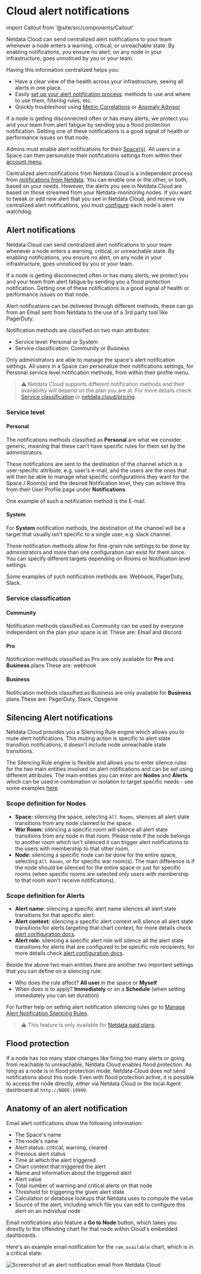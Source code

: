 # Cloud alert notifications

import Callout from '@site/src/components/Callout'

Netdata Cloud can send centralized alert notifications to your team whenever a node enters a warning, critical, or
unreachable state. By enabling notifications, you ensure no alert, on any node in your infrastructure, goes unnoticed by
you or your team.

Having this information centralized helps you:
* Have a clear view of the health across your infrastructure, seeing all alerts in one place.
* Easily [set up your alert notification process](https://github.com/netdata/netdata/blob/master/docs/cloud/alerts-notifications/manage-notification-methods.md): 
methods to use and where to use them, filtering rules, etc.
* Quickly troubleshoot using [Metric Correlations](https://github.com/netdata/netdata/blob/master/docs/cloud/insights/metric-correlations.md)
or [Anomaly Advisor](https://github.com/netdata/netdata/blob/master/docs/dashboard/anomaly-advisor-tab.md)

If a node is getting disconnected often or has many alerts, we protect you and your team from alert fatigue by sending
you a flood protection notification. Getting one of these notifications is a good signal of health or performance issues
on that node.

Admins must enable alert notifications for their [Space(s)](https://github.com/netdata/netdata/blob/master/docs/cloud/alerts-notifications/manage-notification-methods.md#manage-space-notification-settings). All users in a
Space can then personalize their notifications settings from within their [account
menu](https://github.com/netdata/netdata/blob/master/docs/cloud/alerts-notifications/#manage-user-notification-settings).

<Callout type="notice">

Centralized alert notifications from Netdata Cloud is a independent process from [notifications from
Netdata](https://github.com/netdata/netdata/blob/master/docs/monitor/enable-notifications.md). You can enable one or the other, or both, based on your needs. However,
the alerts you see in Netdata Cloud are based on those streamed from your Netdata-monitoring nodes. If you want to tweak
or add new alert that you see in Netdata Cloud, and receive via centralized alert notifications, you must
[configure](https://github.com/netdata/netdata/blob/master/src/health/REFERENCE.md) each node's alert watchdog.

</Callout>

## Alert notifications

Netdata Cloud can send centralized alert notifications to your team whenever a node enters a warning, critical, or unreachable state. By enabling notifications, 
you ensure no alert, on any node in your infrastructure, goes unnoticed by you or your team.

If a node is getting disconnected often or has many alerts, we protect you and your team from alert fatigue by sending you a flood protection notification. 
Getting one of these notifications is a good signal of health or performance issues on that node.

Alert notifications can be delivered through different methods, these can go from an Email sent from Netdata to the use of a 3rd party tool like PagerDuty.

Notification methods are classified on two main attributes:
* Service level: Personal or System
* Service classification: Community or Business

Only administrators are able to manage the space's alert notification settings.
All users in a Space can personalize their notifications settings, for Personal service level notification methods, from within their profile menu.

> ⚠️ Netdata Cloud supports different notification methods and their availability will depend on the plan you are at.
> For more details check [Service classification](#service-classification) or [netdata.cloud/pricing](https://www.netdata.cloud/pricing).

### Service level

#### Personal

The notifications methods classified as **Personal** are what we consider generic, meaning that these can't have specific rules for them set by the administrators.

These notifications are sent to the destination of the channel which is a user-specific attribute, e.g. user's e-mail, and the users are the ones that will then be able to
manage what specific configurations they want for the Space / Room(s) and the desired Notification level, they can achieve this from their User Profile page under 
**Notifications**.

One example of such a notification method is the E-mail.

#### System

For **System** notification methods, the destination of the channel will be a target that usually isn't specific to a single user, e.g. slack channel.

These notification methods allow for fine-grain rule settings to be done by administrators and more than one configuration can exist for them since. You can specify 
different targets depending on Rooms or Notification level settings.

Some examples of such notification methods are: Webhook, PagerDuty, Slack.

### Service classification

#### Community

Notification methods classified as Community can be used by everyone independent on the plan your space is at.
These are: Email and discord

#### Pro

Notification methods classified as Pro are only available for **Pro** and **Business** plans
These are: webhook

#### Business

Notification methods classified as Business are only available for **Business** plans
These are: PagerDuty, Slack, Opsgenie

## Silencing Alert notifications

Netdata Cloud provides you a Silencing Rule engine which allows you to mute alert notifications. This muting action is specific to alert state transition notifications, it doesn't include node unreachable state transitions.

The Silencing Rule engine is flexible and allows you to enter silence rules for the two main entities involved on alert notifications and can be set using different attributes. The main entities you can enter are **Nodes** and **Alerts** which can be used in combination or isolation to target specific needs - see some examples [here](https://github.com/netdata/netdata/blob/master/docs/cloud/alerts-notifications/manage-alert-notification-silencing-rules.md#silencing-rules-examples).

### Scope definition for Nodes
* **Space:** silencing the space, selecting `All Rooms`, silences all alert state transitions from any node claimed to the space.
* **War Room:** silencing a specific room will silence all alert state transitions from any node in that room. Please note if the node belongs to 
another room which isn't silenced it can trigger alert notifications to the users with membership to that other room.
* **Node:** silencing a specific node can be done for the entire space, selecting `All Rooms`, or for specific war room(s). The main difference is
if the node should be silenced for the entire space or just for specific rooms (when specific rooms are selected only users with membership to that room won't receive notifications).

### Scope definition for Alerts
* **Alert name:** silencing a specific alert name silences all alert state transitions for that specific alert. 
* **Alert context:** silencing a specific alert context will silence all alert state transitions for alerts targeting that chart context, for more details check [alert configuration docs](https://github.com/netdata/netdata/blob/master/src/health/REFERENCE.md#alert-line-on).
* **Alert role:** silencing a specific alert role will silence all the alert state transitions for alerts that are configured to be specific role recipients, for more details check [alert configuration docs](https://github.com/netdata/netdata/blob/master/src/health/REFERENCE.md#alert-line-to).

Beside the above two main entities there are another two important settings that you can define on a silencing rule:
* Who does the rule affect? **All user** in the space or **Myself**
* When does is to apply? **Immediately** or on a **Schedule** (when setting immediately you can set duration)

For further help on setting alert notification silencing rules go to [Manage Alert Notification Silencing Rules](https://github.com/netdata/netdata/blob/master/docs/cloud/alerts-notifications/manage-alert-notification-silencing-rules.md).

> ⚠️ This feature is only available for [Netdata paid plans](https://github.com/netdata/netdata/edit/master/docs/cloud/manage/plans.md).

## Flood protection

If a node has too many state changes like firing too many alerts or going from reachable to unreachable, Netdata Cloud
enables flood protection. As long as a node is in flood protection mode, Netdata Cloud does not send notifications about
this node. Even with flood protection active, it is possible to access the node directly, either via Netdata Cloud or
the local Agent dashboard at `http://NODE:19999`.

## Anatomy of an alert notification

Email alert notifications show the following information:

- The Space's name
- The node's name
- Alert status: critical, warning, cleared
- Previous alert status
- Time at which the alert triggered
- Chart context that triggered the alert
- Name and information about the triggered alert
- Alert value
- Total number of warning and critical alerts on that node
- Threshold for triggering the given alert state
- Calculation or database lookups that Netdata uses to compute the value
- Source of the alert, including which file you can edit to configure this alert on an individual node

Email notifications also feature a **Go to Node** button, which takes you directly to the offending chart for that node
within Cloud's embedded dashboards.

Here's an example email notification for the `ram_available` chart, which is in a critical state:

![Screenshot of an alert notification email from Netdata Cloud](https://user-images.githubusercontent.com/1153921/87461878-e933c480-c5c3-11ea-870b-affdb0801854.png)
